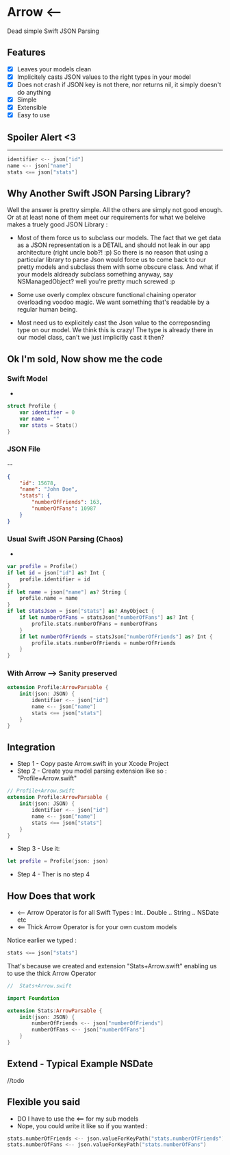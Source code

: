 # Arrow <--
Dead simple Swift JSON Parsing

## Features

- [x] Leaves your models clean
- [x] Implicitely casts JSON values to the right types in your model
- [x] Does not crash if JSON key is not there, nor returns nil, it simply doesn't do anything
- [x] Simple
- [x] Extensible
- [x] Easy to use

## Spoiler Alert <3
---
```swift
identifier <-- json["id"]
name <-- json["name"]
stats <== json["stats"]
```

## Why Another Swift JSON Parsing Library?


Well the answer is prettry simple. All the others are simply not good enough.
Or at at least none of them meet our requirements for what we beleive makes a truely good JSON Library :

- Most of them force us to subclass our models. The fact that we get data as a JSON representation is a DETAIL and should not leak in our app architecture (right uncle bob?! :p) So there is no reason that using a particular library to parse Json would force us to come back to our pretty models and subclass them with some obscure class. And what if your models aldready subclass something anyway, say NSManagedObject? well you're pretty much screwed :p

- Some use overly complex obscure functional chaining operator overloading voodoo magic. We want something that's readable by a regular human being.

- Most need us to explicitely cast the Json value to the correposnding type on our model. We think this is crazy! The type is already there in our model class, can't we just implicitly cast it then?


## Ok I'm sold, Now show me the code

### Swift Model
-
```swift
struct Profile {
    var identifier = 0
    var name = ""
    var stats = Stats()
}
```

### JSON File
--
```json
{
    "id": 15678,
    "name": "John Doe",
    "stats": {
        "numberOfFriends": 163,
        "numberOfFans": 10987
    }
}
```
### Usual Swift JSON Parsing (Chaos)
-
```swift
var profile = Profile()
if let id = json["id"] as? Int {
    profile.identifier = id
}  
if let name = json["name"] as? String {
    profile.name = name
}
if let statsJson = json["stats"] as? AnyObject {
    if let numberOfFans = statsJson["numberOfFans"] as? Int {
        profile.stats.numberOfFans = numberOfFans
    }
    if let numberOfFriends = statsJson["numberOfFriends"] as? Int {
        profile.stats.numberOfFriends = numberOfFriends
    }
}
```
### With Arrow --> Sanity preserved
```swift
extension Profile:ArrowParsable {
    init(json: JSON) {
        identifier <-- json["id"]
        name <-- json["name"]
        stats <== json["stats"]
    }
}
```


## Integration
- Step 1 - Copy paste Arrow.swift in your Xcode Project
- Step 2 - Create you model parsing extension like so : "Profile+Arrow.swift"
```swift
// Profile+Arrow.swift
extension Profile:ArrowParsable {
    init(json: JSON) {
        identifier <-- json["id"]
        name <-- json["name"]
        stats <== json["stats"]
    }
}
```
- Step 3 - Use it:
```swift
let profile = Profile(json: json)
```
- Step 4 - Ther is no step 4

 
## How Does that work

- <-- Arrow Operator is for all Swift Types : Int.. Double .. String .. NSDate etc
- <== Thick Arrow Operator is for your own custom models

Notice earlier we typed :

```swift
stats <== json["stats"]
```
That's because we created and extension "Stats+Arrow.swift" enabling us to use the thick Arrow Operator

```swift
//  Stats+Arrow.swift

import Foundation

extension Stats:ArrowParsable {
    init(json: JSON) {
        numberOfFriends <-- json["numberOfFriends"]
        numberOfFans <-- json["numberOfFans"]
    }
}
```

## Extend - Typical Example NSDate
//todo

## Flexible you said

- DO I have to use the <== for my sub models
- Nope, you could write it like so if you wanted :

```swift 
stats.numberOfFriends <-- json.valueForKeyPath("stats.numberOfFriends")
stats.numberOfFans <-- json.valueForKeyPath("stats.numberOfFans")
```


